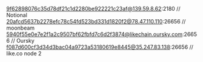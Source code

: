 9f62898076c35d78df21c1d2280be922221c23af@139.59.8.62:2180 // Notional
20afcd5637b2278efc78c54fd523bd331d1820f2@78.47.110.110:26656 // moonbeam
5940f55e0e7e2f1a2c9507bf62fbfd7c6d2f3874@likechain.oursky.com:26656 // Oursky
f087d600cf3d34d3bac04a9723a53180619e8445@35.247.83.138:26656 // like.co node 2
